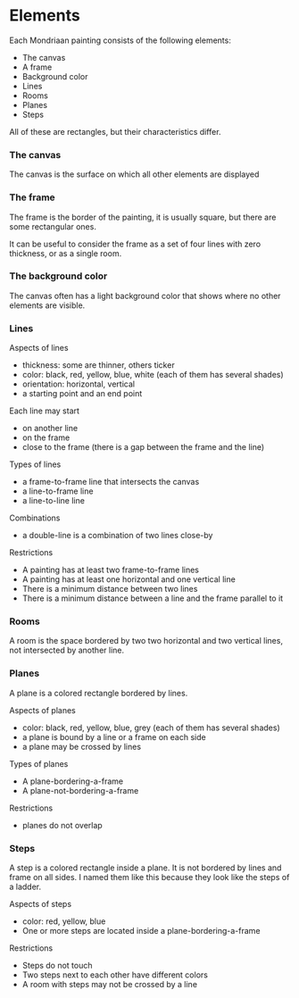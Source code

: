 # Elements

Each Mondriaan painting consists of the following elements:

- The canvas
- A frame
- Background color
- Lines
- Rooms
- Planes
- Steps

All of these are rectangles, but their characteristics differ.

### The canvas

The canvas is the surface on which all other elements are displayed

### The frame

The frame is the border of the painting, it is usually square, but there are some rectangular ones.

It can be useful to consider the frame as a set of four lines with zero thickness, or as a single room.

### The background color

The canvas often has a light background color that shows where no other elements are visible.

### Lines

Aspects of lines

* thickness: some are thinner, others ticker
* color: black, red, yellow, blue, white (each of them has several shades)
* orientation: horizontal, vertical
* a starting point and an end point

Each line may start
* on another line
* on the frame
* close to the frame (there is a gap between the frame and the line)

Types of lines

* a frame-to-frame line that intersects the canvas
* a line-to-frame line
* a line-to-line line

Combinations

* a double-line is a combination of two lines close-by

Restrictions

* A painting has at least two frame-to-frame lines
* A painting has at least one horizontal and one vertical line
* There is a minimum distance between two lines
* There is a minimum distance between a line and the frame parallel to it

### Rooms

A room is the space bordered by two two horizontal and two vertical lines, not intersected by another line.

### Planes

A plane is a colored rectangle bordered by lines.

Aspects of planes

* color: black, red, yellow, blue, grey (each of them has several shades)
* a plane is bound by a line or a frame on each side
* a plane may be crossed by lines

Types of planes

* A plane-bordering-a-frame
* A plane-not-bordering-a-frame

Restrictions

* planes do not overlap

### Steps

A step is a colored rectangle inside a plane. It is not bordered by lines and frame on all sides.
I named them like this because they look like the steps of a ladder.

Aspects of steps

* color: red, yellow, blue
* One or more steps are located inside a plane-bordering-a-frame

Restrictions

* Steps do not touch
* Two steps next to each other have different colors
* A room with steps may not be crossed by a line

